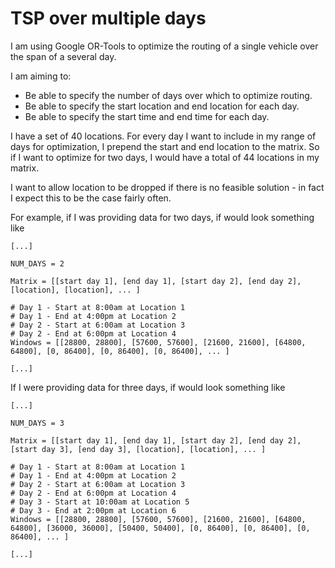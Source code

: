 # TSP over multiple days

I am using Google OR-Tools to optimize the routing of a single vehicle over the span of a several day.

I am aiming to:
- Be able to specify the number of days over which to optimize routing.
- Be able to specify the start location and end location for each day.
- Be able to specify the start time and end time for each day.

I have a set of 40 locations. For every day I want to include in my range of days for optimization, I prepend the start and end location to the matrix. So if I want to optimize for two days, I would have a total of 44 locations in my matrix.

I want to allow location to be dropped if there is no feasible solution - in fact I expect this to be the case fairly often.

For example, if I was providing data for two days, if would look something like

```
[...]

NUM_DAYS = 2

Matrix = [[start day 1], [end day 1], [start day 2], [end day 2], [location], [location], ... ]

# Day 1 - Start at 8:00am at Location 1
# Day 1 - End at 4:00pm at Location 2
# Day 2 - Start at 6:00am at Location 3
# Day 2 - End at 6:00pm at Location 4
Windows = [[28800, 28800], [57600, 57600], [21600, 21600], [64800, 64800], [0, 86400], [0, 86400], [0, 86400], ... ]

[...]
```

If I were providing data for three days, if would look something like

```
[...]

NUM_DAYS = 3

Matrix = [[start day 1], [end day 1], [start day 2], [end day 2], [start day 3], [end day 3], [location], [location], ... ]

# Day 1 - Start at 8:00am at Location 1
# Day 1 - End at 4:00pm at Location 2
# Day 2 - Start at 6:00am at Location 3
# Day 2 - End at 6:00pm at Location 4
# Day 3 - Start at 10:00am at Location 5
# Day 3 - End at 2:00pm at Location 6
Windows = [[28800, 28800], [57600, 57600], [21600, 21600], [64800, 64800], [36000, 36000], [50400, 50400], [0, 86400], [0, 86400], [0, 86400], ... ]

[...]
```
